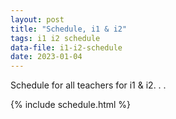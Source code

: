 ```yaml
---
layout: post
title: "Schedule, i1 & i2"
tags: i1 i2 schedule
data-file: i1-i2-schedule
date: 2023-01-04
---
```


Schedule for all teachers for i1 & i2. . .

{% include schedule.html %}
